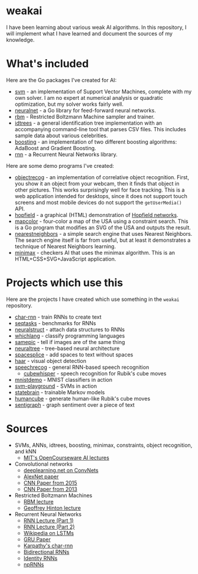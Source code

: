 # weakai

I have been learning about various weak AI algorithms. In this repository, I will implement what I have learned and document the sources of my knowledge.

# What's included

Here are the Go packages I've created for AI:

 * [svm](svm) - an implementation of Support Vector Machines, complete with my own solver. I am no expert at numerical analysis or quadratic optimization, but my solver works fairly well.
 * [neuralnet](neuralnet) - a Go library for feed-forward neural networks.
 * [rbm](rbm) - Restricted Boltzmann Machine sampler and trainer.
 * [idtrees](idtrees) - a general identification tree implementation with an accompanying command-line tool that parses CSV files. This includes sample data about various celebrities.
 * [boosting](boosting) - an implementation of two different boosting algorithms: AdaBoost and Gradient Boosting.
 * [rnn](rnn) - a Recurrent Neural Networks library.

Here are some demo programs I've created:

 * [objectrecog](demos/objectrecog) - an implementation of correlative object recognition. First, you show it an object from your webcam, then it finds that object in other pictures. This works surprisingly well for face tracking. This is a web application intended for desktops, since it does not support touch screens and most mobile devices do not support the `getUserMedia()` API.
 * [hopfield](demos/hopfield) - a graphical (HTML) demonstration of [Hopfield networks](https://en.wikipedia.org/wiki/Hopfield_network).
 * [mapcolor](demos/mapcolor) - four-color a map of the USA using a constraint search. This is a Go program that modifies an SVG of the USA and outputs the result.
 * [nearestneighbors](demos/nearestneighbors) - a simple search engine that uses Nearest Neighbors. The search engine itself is far from useful, but at least it demonstrates a technique of Nearest Neighbors learning.
 * [minimax](demos/minimax) - checkers AI that uses the minimax algorithm. This is an HTML+CSS+SVG+JavaScript application.

# Projects which use this

Here are the projects I have created which use something in the `weakai` repository.

 * [char-rnn](https://github.com/unixpickle/char-rnn) - train RNNs to create text
 * [seqtasks](https://github.com/unixpickle/seqtasks) - benchmarks for RNNs
 * [neuralstruct](https://github.com/unixpickle/neuralstruct) - attach data structures to RNNs
 * [whichlang](https://github.com/unixpickle/whichlang) - classify programming languages
 * [samepic](https://github.com/unixpickle/samepic) - tell if images are of the same thing
 * [neuraltree](https://github.com/unixpickle/neuraltree) - tree-based neural architecture
 * [spacesplice](https://github.com/unixpickle/spacesplice) - add spaces to text without spaces
 * [haar](https://github.com/unixpickle/haar) - visual object detection
 * [speechrecog](https://github.com/unixpickle/speechrecog) - general RNN-based speech recognition
   * [cubewhisper](https://github.com/unixpickle/cubewhisper) - speech recognition for Rubik's cube moves
 * [mnistdemo](https://github.com/unixpickle/mnistdemo) - MNIST classifiers in action
 * [svm-playground](https://github.com/unixpickle/svm-playground) - SVMs in action
 * [statebrain](https://github.com/unixpickle/statebrain) - trainable Markov models
 * [humancube](https://github.com/unixpickle/humancube) - generate human-like Rubik's cube moves
 * [sentigraph](https://github.com/unixpickle/sentigraph) - graph sentiment over a piece of text

# Sources

 * SVMs, ANNs, idtrees, boosting, minimax, constraints, object recognition, and kNN
   * [MIT's OpenCourseware AI lectures](http://ocw.mit.edu/courses/electrical-engineering-and-computer-science/6-034-artificial-intelligence-fall-2010/)
 * Convolutional networks
   * [deeplearning.net on ConvNets](http://deeplearning.net/tutorial/lenet.html#lenet)
   * [AlexNet paper](https://papers.nips.cc/paper/4824-imagenet-classification-with-deep-convolutional-neural-networks.pdf)
   * [CNN Paper from 2015](https://arxiv.org/pdf/1409.1556.pdf)
   * [CNN Paper from 2013](http://arxiv.org/pdf/1311.2901v3.pdf)
 * Restricted Boltzmann Machines
   * [RBM lecture](https://www.youtube.com/watch?v=FJ0z3Ubagt4)
   * [Geoffrey Hinton lecture](https://www.youtube.com/watch?v=tt-PQNstYp4)
 * Recurrent Neural Networks
   * [RNN Lecture (Part 1)](https://www.youtube.com/watch?v=AvyhbrQptHk)
   * [RNN Lecture (Part 2)](https://www.youtube.com/watch?v=EAt9_4IhC7s)
   * [Wikipedia on LSTMs](https://en.wikipedia.org/wiki/Long_short-term_memory)
   * [GRU Paper](http://arxiv.org/pdf/1406.1078v3.pdf)
   * [Karpathy's char-rnn](http://karpathy.github.io/2015/05/21/rnn-effectiveness/)
   * [Bidirectional RNNs](http://arxiv.org/pdf/1303.5778.pdf)
   * [Identity RNNs](https://arxiv.org/pdf/1504.00941v2.pdf)
   * [npRNNs](http://arxiv.org/pdf/1511.03771v3.pdf)
